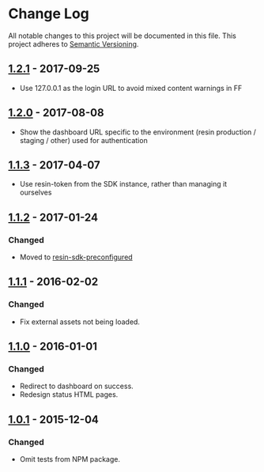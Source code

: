 # Change Log

All notable changes to this project will be documented in this file.
This project adheres to [Semantic Versioning](http://semver.org/).

## [1.2.1] - 2017-09-25

- Use 127.0.0.1 as the login URL to avoid mixed content warnings in FF

## [1.2.0] - 2017-08-08

- Show the dashboard URL specific to the environment (resin production / staging / other) used for authentication

## [1.1.3] - 2017-04-07

- Use resin-token from the SDK instance, rather than managing it ourselves

## [1.1.2] - 2017-01-24

### Changed

- Moved to [resin-sdk-preconfigured](https://github.com/resin-io-modules/resin-sdk-preconfigured)

## [1.1.1] - 2016-02-02

### Changed

- Fix external assets not being loaded.

## [1.1.0] - 2016-01-01

### Changed

- Redirect to dashboard on success.
- Redesign status HTML pages.

## [1.0.1] - 2015-12-04

### Changed

- Omit tests from NPM package.

[1.2.1]: https://github.com/resin-io/resin-cli-auth/compare/v1.2.0...v1.2.1
[1.2.0]: https://github.com/resin-io/resin-cli-auth/compare/v1.1.3...v1.2.0
[1.1.3]: https://github.com/resin-io/resin-cli-auth/compare/v1.1.2...v1.1.3
[1.1.2]: https://github.com/resin-io/resin-cli-auth/compare/v1.1.1...v1.1.2
[1.1.1]: https://github.com/resin-io/resin-cli-auth/compare/v1.1.0...v1.1.1
[1.1.0]: https://github.com/resin-io/resin-cli-auth/compare/v1.0.1...v1.1.0
[1.0.1]: https://github.com/resin-io/resin-cli-auth/compare/v1.0.0...v1.0.1
